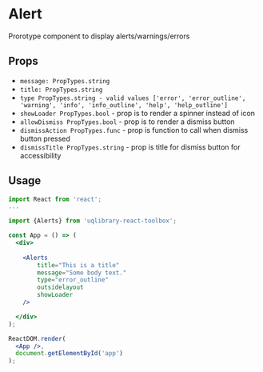 # Alert

Prorotype component to display alerts/warnings/errors

## Props

- `message: PropTypes.string`
- `title: PropTypes.string`
- `type PropTypes.string - valid values ['error', 'error_outline', 'warning', 'info', 'info_outline', 'help', 'help_outline']`
- `showLoader PropTypes.bool` - prop is to render a spinner instead of icon
- `allowDismiss PropTypes.bool` - prop is to render a dismiss button
- `dismissAction PropTypes.func` - prop is function to call when dismiss button pressed
- `dismissTitle PropTypes.string` - prop is title for dismiss button for accessibility

## Usage

```jsx
import React from 'react';
...

import {Alerts} from 'uqlibrary-react-toolbox';

const App = () => (
  <div>
  
    <Alerts
        title="This is a title"
        message="Some body text."
        type="error_outline"
        outsidelayout
        showLoader
    />

  </div>
);

ReactDOM.render(
  <App />,
  document.getElementById('app')
);
```

